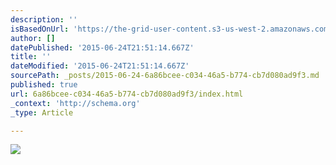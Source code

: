 ```yaml
---
description: ''
isBasedOnUrl: 'https://the-grid-user-content.s3-us-west-2.amazonaws.com/e98beba8-743c-4d03-91a1-4100722fe526.jpg'
author: []
datePublished: '2015-06-24T21:51:14.667Z'
title: ''
dateModified: '2015-06-24T21:51:14.667Z'
sourcePath: _posts/2015-06-24-6a86bcee-c034-46a5-b774-cb7d080ad9f3.md
published: true
url: 6a86bcee-c034-46a5-b774-cb7d080ad9f3/index.html
_context: 'http://schema.org'
_type: Article

---
```

![](https://the-grid-user-content.s3-us-west-2.amazonaws.com/e98beba8-743c-4d03-91a1-4100722fe526.jpg)